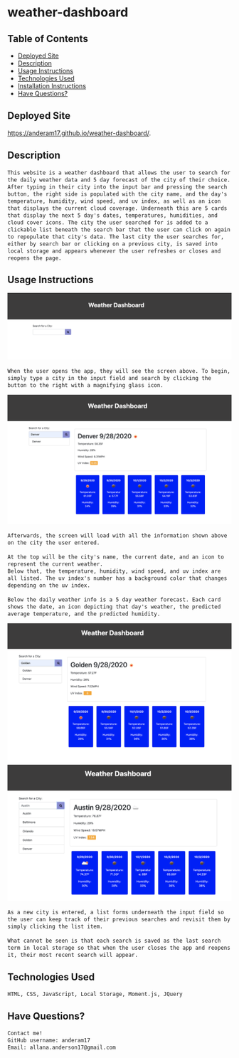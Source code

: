 # weather-dashboard


## Table of Contents 
* [Deployed Site](#deployed-site)
* [Description](#description)
* [Usage Instructions](#usage-instructions)
* [Technologies Used](#technologies-used)
*  [Installation Instructions](#installation-instructions)
*  [Have Questions?](#have-questions)


## Deployed Site
https://anderam17.github.io/weather-dashboard/.

## Description
    This website is a weather dashboard that allows the user to search for the daily weather data and 5 day forecast of the city of their choice. After typing in their city into the input bar and pressing the search button, the right side is populated with the city name, and the day's temperature, humidity, wind speed, and uv index, as well as an icon that displays the current cloud coverage. Underneath this are 5 cards that display the next 5 day's dates, temperatures, humidities, and cloud cover icons. The city the user searched for is added to a clickable list beneath the search bar that the user can click on again to repopulate that city's data. The last city the user searches for, either by search bar or clicking on a previous city, is saved into local storage and appears whenever the user refreshes or closes and reopens the page.

## Usage Instructions
![HomePage](./images/home.png)

    When the user opens the app, they will see the screen above. To begin, simply type a city in the input field and search by clicking the button to the right with a magnifying glass icon.

![Denver Weather](./images/single-search.png)

    Afterwards, the screen will load with all the information shown above on the city the user entered. 

    At the top will be the city's name, the current date, and an icon to represent the current weather.
    Below that, the temperature, humidity, wind speed, and uv index are all listed. The uv index's number has a background color that changes depending on the uv index. 

    Below the daily weather info is a 5 day weather forecast. Each card shows the date, an icon depicting that day's weather, the predicted average temperature, and the predicted humidity. 

![Golden Weaher](./images/multi-search.png)
![Austin Weaher](./images/many-search.png)

    As a new city is entered, a list forms underneath the input field so the user can keep track of their previous searches and revisit them by simply clicking the list item.

    What cannot be seen is that each search is saved as the last search term in local storage so that when the user closes the app and reopens it, their most recent search will appear. 


## Technologies Used

    HTML, CSS, JavaScript, Local Storage, Moment.js, JQuery


## Have Questions? 
    Contact me!
    GitHub username: anderam17
    Email: allana.anderson17@gmail.com